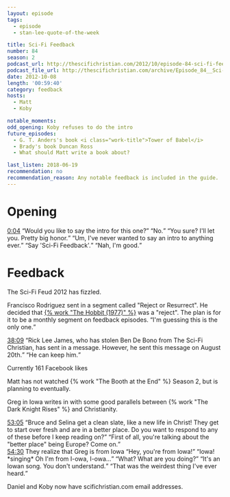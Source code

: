 ```yaml
---
layout: episode
tags:
  - episode
  - stan-lee-quote-of-the-week

title: Sci-Fi Feedback
number: 84
season: 2
podcast_url: http://thescifichristian.com/2012/10/episode-84-sci-fi-feedback/
podcast_file_url: http://thescifichristian.com/archive/Episode_84__Sci-Fi_Feedback.mp3
date: 2012-10-08
length: '00:59:40'
category: feedback
hosts:
  - Matt
  - Koby

notable_moments:
odd_opening: Koby refuses to do the intro
future_episodes: 
  - G. T. Anders's book <i class="work-title">Tower of Babel</i>
  - Brady's book Duncan Ross 
  - What should Matt write a book about?

last_listen: 2018-06-19
recommendation: no
recommendation_reason: Any notable feedback is included in the guide.
---
```

# Opening
<div class="quote">
  <a class="timestamp tag is-medium is-rounded is-primary" href="http://thescifichristian.com/2012/10/episode-84-sci-fi-feedback/#t=0:04">0:04</a>
  <q class="matt">Would you like to say the intro for this one?</q>
  <q class="koby">No.</q>
  <q class="matt">You sure? I'll let you. Pretty big honor.</q>
  <q class="koby">Um, I've never wanted to say an intro to anything ever.</q>
  <q class="matt">Say 'Sci-Fi Feedback'.</q>
  <q class="koby">Nah, I'm good.</q>
</div>



# Feedback
The Sci-Fi Feud 2012 has fizzled.

Francisco Rodriguez sent in a segment called "Reject or Resurrect". He decided that <a href="https://letterboxd.com/film/the-hobbit/">{% work "The Hobbit (1977)" %}</a> was a "reject". The plan is for it to be a monthly segment on feedback episodes. <q class="archivist inline">I'm guessing this is the only one.</q>

<div class="quote">
  <a class="timestamp tag is-medium is-rounded is-primary" href="http://thescifichristian.com/2012/10/episode-84-sci-fi-feedback/#t=38:09">38:09</a>
  <span class="quote-context is-size-6"></span>
  <q class="matt">Rick Lee James, who has stolen Ben De Bono from The Sci-Fi Christian, has sent in a message. However, he sent this message on August 20th.</q>
  <q class="koby">He can keep him.</q>
</div>

Currently 161 Facebook likes

Matt has not watched {% work "The Booth at the End" %} Season 2, but is planning to eventually. 

Greg in Iowa writes in with some good parallels between {% work "The Dark Knight Rises" %} and Christianity.

<div class="quote">
  <a class="timestamp tag is-medium is-rounded is-primary" href="http://thescifichristian.com/2012/10/episode-84-sci-fi-feedback/#t=53:05">53:05</a>
  <span class="quote-context is-size-6"></span>
  <q class="matt">Bruce and Selina get a clean slate, like a new life in Christ! They get to start over fresh and are in a better place. Do you want to respond to any of these before I keep reading on?</q>
  <q class="koby">First of all, you're talking about the "better place" being Europe? Come on.</q>
</div>

<div class="quote">
  <a class="timestamp tag is-medium is-rounded is-primary" href="http://thescifichristian.com/2012/10/episode-84-sci-fi-feedback/#t=54:30">54:30</a>
  <span class="quote-context is-size-6">They realize that Greg is from Iowa</span>
  <q class="matt">Hey, you're from Iowa!</q>
  <q class="koby">Iowa! *singing* Oh I'm from I-owa, I-owa...</q>
  <q class="matt">What? What are you doing?</q>
  <q class="koby">It's an Iowan song. You don't understand.</q>
  <q class="matt">That was the weirdest thing I've ever heard.</q>
</div>

Daniel and Koby now have scifichristian.com email addresses. 